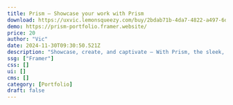 ```yaml
---
title: Prism — Showcase your work with Prism
download: https://uxvic.lemonsqueezy.com/buy/2bdab71b-4da7-4822-a497-6d4f02f89c8c
demo: https://prism-portfolio.framer.website/
price: 20
author: "Vic"
date: 2024-11-30T09:30:50.521Z
description: "Showcase, create, and captivate – With Prism, the sleek, modern portfolio template, you can present your work in its best light. Designed for creatives, from graphic designers to UX/UI experts, Prism give you a modern and sleek way to present your projects."
ssg: ["Framer"]
css: []
ui: []
cms: []
category: [Portfolio]
draft: false
---
```

